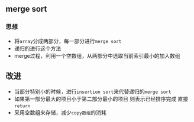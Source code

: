 ## merge sort


### 思想

* 将`array`分成两部分，每一部分进行`merge sort`
* 递归的进行这个方法
* merge过程，利用一个空数组，从两部分中选取当前索引最小的加入数组

## 改进

* 当部分特别小的时候，进行`insertion sort`来代替递归的`merge sort`
* 如果第一部分最大的项目小于第二部分最小的项目 则表示已经排序完成 直接`return`
* 采用空数组来存储，减少`copy数组`的消耗
